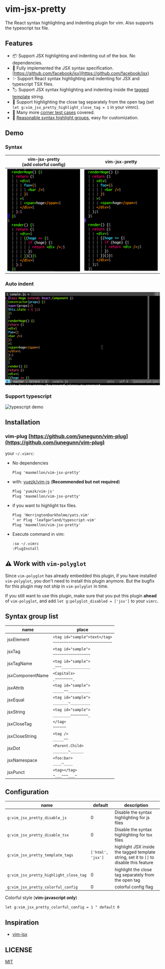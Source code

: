 # vim-jsx-pretty

The React syntax highlighting and indenting plugin for vim. Also supports the typescript tsx file.

## Features

- 📦 Support JSX highlighting and indenting out of the box. No dependencies.
- 💯 Fully implemented the JSX syntax specification. [https://github.com/facebook/jsx](https://github.com/facebook/jsx)
- ✨ Support React syntax highlighting and indenting for JSX and typescript TSX files.
- 🏷 Support JSX syntax highlighting and indenting inside the [tagged template](https://github.com/developit/htm) string.
- 🎨 Support highlighting the close tag separately from the open tag (set `let g:vim_jsx_pretty_highlight_close_tag = 1` in your vimrc).
- 💪 Many more [corner test cases](test.jsx) covered.
- 💅 [Reasonable syntax highlight groups](#syntax-group-list), easy for customization.

## Demo

### Syntax

|vim-jsx-pretty<br />(add colorful config)|vim-jsx-pretty|
|---|---|
|![vim-jsx-pretty colorful](https://raw.githubusercontent.com/MaxMEllon/demos/master/vim-jsx-pretty/vim-jsx-pretty-colorful.png)|![vim-jsx-pretty](https://raw.githubusercontent.com/MaxMEllon/demos/master/vim-jsx-pretty/vim-jsx-pretty.png)|

### Auto indent

![Auto indent demo](https://raw.githubusercontent.com/MaxMEllon/demos/master/vim-jsx-pretty/auto-indent.gif)

### Support typescript

![typescript demo](https://user-images.githubusercontent.com/9594376/32855974-beb2432a-ca86-11e7-99a4-85c2630aa5d5.png)

## Installation

### vim-plug [https://github.com/junegunn/vim-plug](https://github.com/junegunn/vim-plug)

your `~/.vimrc`:

- No dependencies

    ```vim
    Plug 'maxmellon/vim-jsx-pretty'
    ```

- with: [yuezk/vim-js](https://github.com/yuezk/vim-js) (**Recommended but not required**)

    ```vim
    Plug 'yuezk/vim-js'
    Plug 'maxmellon/vim-jsx-pretty'
    ```

- if you want to highlight tsx files.

    ```vim
    Plug 'HerringtonDarkholme/yats.vim'
    " or Plug 'leafgarland/typescript-vim'
    Plug 'maxmellon/vim-jsx-pretty'
    ```
    
- Execute command in vim:

    ```vim
    :so ~/.vimrc
    :PlugInstall
    ```

## ⚠️ Work with `vim-polyglot`

Since `vim-polyglot` has already embedded this plugin, if you have installed `vim-polyglot`, you don't need to install this plugin anymore. But the bugfix for this plugin may not ship in `vim-polyglot` in time.

If you still want to use this plugin, make sure that you put this plugin **ahead** of `vim-polyglot`, and add `let g:polyglot_disabled = ['jsx']` to your `vimrc`.

## Syntax group list

|name|place|
|---|---|
|jsxElement| `<tag id="sample">text</tag>`<br />`~~~~~~~~~~~~~~~~~~~~~~~~~~~`|
|jsxTag| `<tag id="sample">`<br />`~~~~~~~~~~~~~~~~~`|
|jsxTagName| `<tag id="sample">`<br />`_~~~_____________`|
|jsxComponentName| `<Capitals>`<br />`_~~~~~~~~_` |
|jsxAttrib| `<tag id="sample">`<br />`_____~~__________`|
|jsxEqual| `<tag id="sample">`<br />`_______~_________`|
|jsxString| `<tag id="sample">`<br />`________~~~~~~~~_`|
|jsxCloseTag| `</tag>`<br />`~~~~~~` |
|jsxCloseString| `<tag />`<br />`_____~~` |
|jsxDot| `<Parent.Child>`<br />`_______~______` |
|jsxNamespace| `<foo:bar>`<br />`____~____` |
|jsxPunct| `<tag></tag>`<br />`~___~~~___~` |


## Configuration

|name|default|description|
|---|---|---|
|`g:vim_jsx_pretty_disable_js`|0|Disable the syntax highlighting for js files|
|`g:vim_jsx_pretty_disable_tsx`|0|Disable the syntax highlighting for tsx files|
|`g:vim_jsx_pretty_template_tags`|`['html', 'jsx']`|highlight JSX inside the tagged template string, set it to `[]` to disable this feature|
|`g:vim_jsx_pretty_highlight_close_tag`|0|highlight the close tag separately from the open tag|
|`g:vim_jsx_pretty_colorful_config`|0|colorful config flag|

Colorful style (**vim-javascript only**)

```vim
let g:vim_jsx_pretty_colorful_config = 1 " default 0
```

## Inspiration

- [vim-jsx](https://github.com/mxw/vim-jsx)

## LICENSE

[MIT](./LICENSE.txt)

